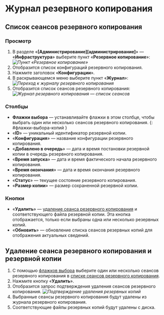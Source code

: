 # Журнал резервного копирования

## Список сеансов резервного копирования

### Просмотр

1. В разделе «**[Администрирование][администрирование]**» — «**Инфраструктура**» выберите пункт «**Резервное копирование**»:
*![Пункт «Резервное копирование»](backup.png)*
2. Отобразится список конфигураций резервного копирования.
3. Нажмите заголовок «**Конфигурации**».
4. В раскрывающемся меню выберите пункт «**Журнал**»:
*![Переход к журналу резервного копирования](backup_log_dropdown.png)*
4. Отобразится список сеансов резервного копирования:
*![Журнал резервного копирования — список сеансов](backup_log.png)*

### Столбцы

* **Флажки выбора** — устанавливайте флажки в этом столбце, чтобы выбрать один или несколько сеансов резервного копирования.
{: #флажки-выбора-копий }
* «**ID**» — уникальный идентификатор резервной копии.
* «**Конфигурация**» — название конфигурации резервного копирования.
* «**Добавлено в очередь**» — дата и время постановки резервной копии в очередь резервного копирования.
* «**Время запуска**» — дата и время фактического начала резервного копирования.
* «**Время окончания**» — дата и время окончания резервного копирования.
* «**Статус**» — текущее состояние резервного копирования.
* «**Размер копии**» — размер сохраненной резервной копии.

### Кнопки

* «**Удалить**» — [удаление сеанса резервного копирования](#удаление-сеанса-резервного-копирования-и-резервной-копии) и соответствующего файла резервной копии. Эта кнопка отображается, только если выбраны одна или несколько резервных копий.
* «**Обновить**» — обновление списка сеансов резервных копий для отображения актуальных сведений.

## Удаление сеанса резервного копирования и резервной копии

1. С помощью [флажков выбора](#флажки-выбора-копий) выберите один или несколько сеансов резервного копирования в [списке сеансов резервного копирования](#список-сеансов-резервного-копирования).
2. Нажмите кнопку «**Удалить**».
3. Отобразится запрос подтверждения удаления сеансов резервного копирования.
*![Подтверждение удаления резервных копий](backup_delete_confirmation.png)*
4. Выбранные сеансы резервного копирования будут удалены из журнала резервного копирования.
5. Соответствующие файлы резервных копий будут удалены с диска.
